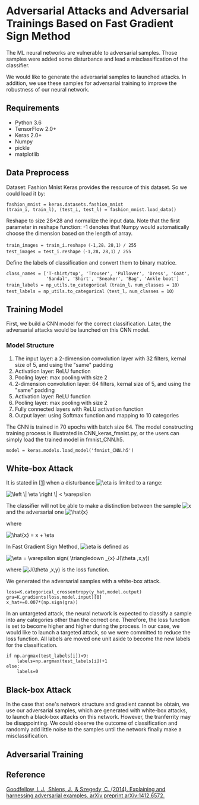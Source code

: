 # Adversarial Attacks and Adversarial Trainings Based on Fast Gradient Sign Method

The ML neural networks are vulnerable to adversarial samples. Those samples were added some disturbance and lead a misclassification of the classifier.

We would like to generate the adversarial samples to launched attacks. In addition, we use these samples for adversarial training to improve the
robustness of our neural network.

## Requirements
* Python 3.6
* TensorFlow 2.0+
* Keras 2.0+
* Numpy
* pickle
* matplotlib

## Data Preprocess
Dataset: Fashion Mnist
Keras provides the resource of this dataset. So we could load it by:
```
fashion_mnist = keras.datasets.fashion_mnist
(train_i, train_l), (test_i, test_l) = fashion_mnist.load_data()
```

Reshape to size 28*28 and normalize the input data. Note that the first parameter in reshape function: -1 denotes that Numpy would automatically
choose the dimension based on the length of array.

```
train_images = train_i.reshape（-1,28，28,1）/ 255
test_images = test_i.reshape（-1,28，28,1）/ 255
```
Define the labels of classification and convert them to binary matrice.
```
class_names = ['T-shirt/top', 'Trouser', 'Pullover', 'Dress', 'Coat',
               'Sandal', 'Shirt', 'Sneaker', 'Bag', 'Ankle boot']
train_labels = np_utils.to_categorical（train_l，num_classes = 10）
test_labels = np_utils.to_categorical（test_l，num_classes = 10）
```

## Training Model
First, we build a CNN model for the correct classification. Later, the adversarial attacks would be launched on this CNN model.

### Model Structure
1. The input layer: a 2-dimension convolution layer with 32 filters, kernal size of 5, and using the "same" padding
2. Activation layer: ReLU function
3. Pooling layer: max pooling with size 2
4. 2-dimension convolution layer: 64 filters, kernal size of 5, and using the "same" padding
5. Activation layer: ReLU function
6. Pooling layer: max pooling with size 2
7. Fully connected layers with ReLU activation function
8. Output layer: using Softmax function and mapping to 10 categories

The CNN is trained in 70 epochs with batch size 64.
The model constructing training process is illustrated in CNN_keras_fmnist.py,
or the users can simply load the trained model in fmnist_CNN.h5.
```
model = keras.models.load_model('fmnist_CNN.h5')
```

## White-box Attack
It is stated in [[1](#reference)] when a disturbance <img src="https://latex.codecogs.com/gif.latex?\eta" title="\eta" /></a> is limited to a range:

<img src="https://latex.codecogs.com/gif.latex?\left&space;\|&space;\eta&space;\right&space;\|&space;<&space;\varepsilon" title="\left \| \eta \right \| < \varepsilon" /></a>

The classifier will not be able to make a distinction between the sample <img src="https://latex.codecogs.com/gif.latex?x" title="x" /></a> and the adversarial one <img src="https://latex.codecogs.com/gif.latex?\hat{x}" title="\hat{x}" /></a>


where

<img src="https://latex.codecogs.com/gif.latex?\hat{x}&space;=&space;x&space;&plus;&space;\eta" title="\hat{x} = x + \eta" /></a>

In Fast Gradient Sign Method, <img src="https://latex.codecogs.com/gif.latex?\eta" title="\eta" /></a> is defined as

<img src="https://latex.codecogs.com/gif.latex?\eta&space;=&space;\varepsilon&space;sign(&space;\triangledown&space;_{x}&space;J(\theta&space;,x,y))" title="\eta = \varepsilon sign( \triangledown _{x} J(\theta ,x,y))" /></a>

where <img src="https://latex.codecogs.com/gif.latex?J(\theta&space;,x,y)" title="J(\theta ,x,y)" /></a> is the loss function.

We generated the adversarial samples with a white-box attack.

```
loss=K.categorical_crossentropy(y_hat,model.output)
gra=K.gradients(loss,model.input)[0]
x_hat+=0.007*(np.sign(gra))
```

In an untargeted attack, the neural network is expected to classify a sample into any categories other than the correct one.
Therefore, the loss function is set to become higher and higher during the process.
In our case, we would like to launch a targeted attack, so we were committed to reduce the loss function.
All labels are moved one unit aside to become the new labels for the classification.

```
if np.argmax(test_labels[i])<9:
    labels=np.argmax(test_labels[i])+1       
else:
    labels=0
```

## Black-box Attack

In the case that one's network structure and gradient cannot be obtain, we use our adversarial samples, which are generated with white-box attacks, to launch a black-box attacks on this network.
However, the tranferrity may be disappointing. We could observe the outcome of classification and randomly add little noise to the samples until the network finally make a misclassification.

## Adversarial Training

## Reference
[Goodfellow, I. J., Shlens, J., & Szegedy, C. (2014). Explaining and harnessing adversarial examples. arXiv preprint arXiv:1412.6572.](https://arxiv.org/abs/1412.6572)
